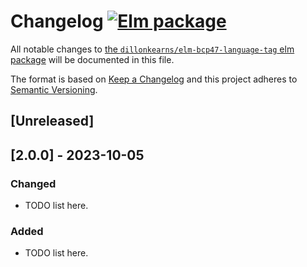 # Changelog [![Elm package](https://img.shields.io/elm-package/v/dillonkearns/elm-bcp47-language-tag.svg)](https://package.elm-lang.org/packages/dillonkearns/elm-bcp47-language-tag/latest/)

All notable changes to
[the `dillonkearns/elm-bcp47-language-tag` elm package](http://package.elm-lang.org/packages/dillonkearns/elm-bcp47-language-tag/latest)
will be documented in this file.

The format is based on [Keep a Changelog](http://keepachangelog.com/en/1.0.0/)
and this project adheres to
[Semantic Versioning](http://semver.org/spec/v2.0.0.html).

## [Unreleased]

## [2.0.0] - 2023-10-05

### Changed

- TODO list here.

### Added

- TODO list here.
